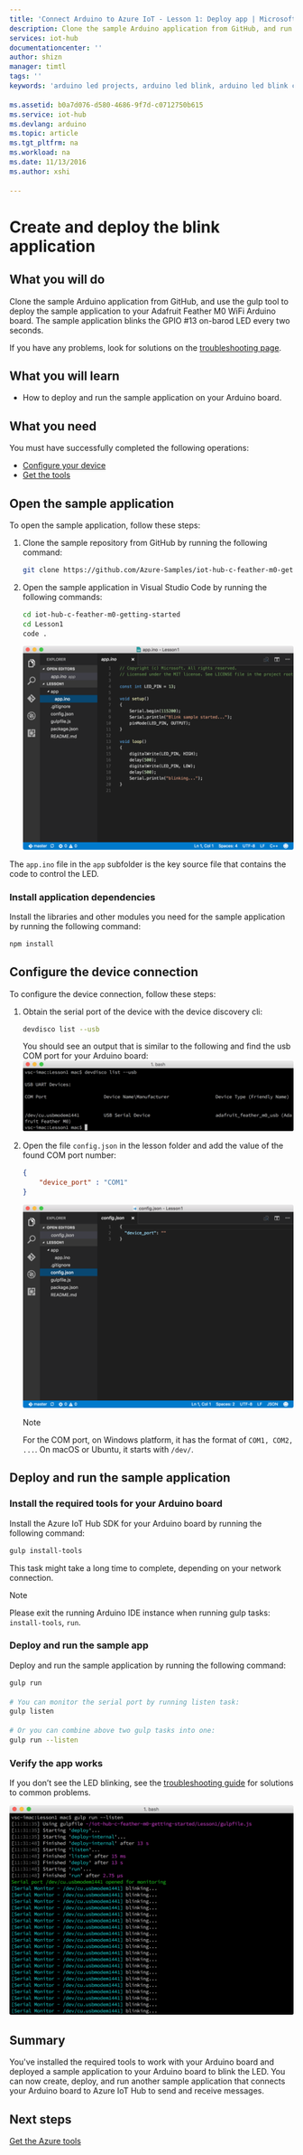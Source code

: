 ```yaml
---
title: 'Connect Arduino to Azure IoT - Lesson 1: Deploy app | Microsoft Docs'
description: Clone the sample Arduino application from GitHub, and run gulp to deploy this application to your Adafruit Feather M0 WiFi. This sample application blinks the GPIO #13 on-board LED every two seconds.
services: iot-hub
documentationcenter: ''
author: shizn
manager: timtl
tags: ''
keywords: 'arduino led projects, arduino led blink, arduino led blink code, arduino blink program, arduino blink example'

ms.assetid: b0a7d076-d580-4686-9f7d-c0712750b615
ms.service: iot-hub
ms.devlang: arduino
ms.topic: article
ms.tgt_pltfrm: na
ms.workload: na
ms.date: 11/13/2016
ms.author: xshi

---
```

# Create and deploy the blink application
## What you will do
Clone the sample Arduino application from GitHub, and use the gulp tool to deploy the sample application to your Adafruit Feather M0 WiFi Arduino board. The sample application blinks the GPIO #13 on-barod LED every two seconds.

If you have any problems, look for solutions on the [troubleshooting page][troubleshooting-page].

## What you will learn
* How to deploy and run the sample application on your Arduino board.

## What you need
You must have successfully completed the following operations:

* [Configure your device][configure-your-device]
* [Get the tools][get-the-tools]

## Open the sample application
To open the sample application, follow these steps:

1. Clone the sample repository from GitHub by running the following command:

   ```bash
   git clone https://github.com/Azure-Samples/iot-hub-c-feather-m0-getting-started.git
   ```
2. Open the sample application in Visual Studio Code by running the following commands:

   ```bash
   cd iot-hub-c-feather-m0-getting-started
   cd Lesson1
   code .
   ```

   ![Repo structure][repo-structure]

The `app.ino` file in the `app` subfolder is the key source file that contains the code to control the LED.

### Install application dependencies
Install the libraries and other modules you need for the sample application by running the following command:

```bash
npm install
```

## Configure the device connection
To configure the device connection, follow these steps:

1. Obtain the serial port of the device with the device discovery cli:

   ```bash
   devdisco list --usb
   ```

   You should see an output that is similar to the following and find the usb COM port for your Arduino board:
   ![Device discovery][device-discovery]

2. Open the file `config.json` in the lesson folder and add the value of the found COM port number:

   ```json
   {
       "device_port" : "COM1"
   }
   ```
   ![config.json][config-json]
   > [!NOTE]
   > For the COM port, on Windows platform, it has the format of `COM1, COM2, ...`. On macOS or Ubuntu, it starts with `/dev/`.

## Deploy and run the sample application
### Install the required tools for your Arduino board

Install the Azure IoT Hub SDK for your Arduino board by running the following command:

```bash
gulp install-tools
```

This task might take a long time to complete, depending on your network connection.

> [!NOTE]
> Please exit the running Arduino IDE instance when running gulp tasks: `install-tools`, `run`.

### Deploy and run the sample app
Deploy and run the sample application by running the following command:

```bash
gulp run

# You can monitor the serial port by running listen task:
gulp listen

# Or you can combine above two gulp tasks into one:
gulp run --listen
```

### Verify the app works
If you don’t see the LED blinking, see the [troubleshooting guide][troubleshooting-page] for solutions to common problems.

![LED blinking][led-blinking]

## Summary
You've installed the required tools to work with your Arduino board and deployed a sample application to your Arduino board to blink the LED. You can now create, deploy, and run another sample application that connects your Arduino board to Azure IoT Hub to send and receive messages.

## Next steps
[Get the Azure tools][get-the-azure-tools]

<!-- Images and links -->

[troubleshooting-page]: iot-hub-adafruit-feather-m0-wifi-kit-arduino-troubleshooting.md
[configure-your-device]: iot-hub-adafruit-feather-m0-wifi-kit-arduino-lesson1-configure-your-device.md
[get-the-tools]: iot-hub-adafruit-feather-m0-wifi-kit-arduino-lesson1-get-the-tools-win32.md
[repo-structure]: media/iot-hub-adafruit-feather-m0-wifi-lessons/lesson1/vscode-blink-arduino-mac.png
[device-discovery]: media/iot-hub-adafruit-feather-m0-wifi-lessons/lesson1/device_discovery.png
[config-json]: media/iot-hub-adafruit-feather-m0-wifi-lessons/lesson1/vscode-config-mac.png
[led-blinking]: media/iot-hub-adafruit-feather-m0-wifi-lessons/lesson1/led_blinking.png
[get-the-azure-tools]: iot-hub-adafruit-feather-m0-wifi-kit-arduino-lesson2-get-azure-tools-win32.md